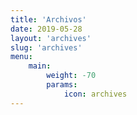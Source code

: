 ```yaml
---
title: 'Archivos'
date: 2019-05-28
layout: 'archives'
slug: 'archives'
menu:
    main:
        weight: -70
        params:
            icon: archives
---
```

